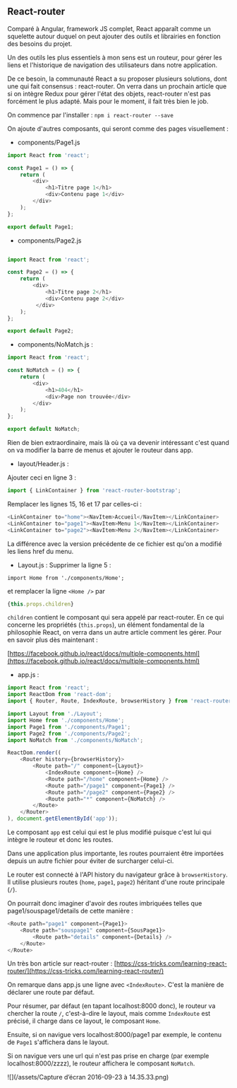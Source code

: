 ## React-router

Comparé à Angular, framework JS complet, React apparaît comme un squelette autour duquel on peut ajouter des outils et librairies en fonction des besoins du projet.

Un des outils les plus essentiels à mon sens est un routeur, pour gérer les liens et l'historique de navigation des utilisateurs dans notre application.

De ce besoin, la communauté React a su proposer plusieurs solutions, dont une qui fait consensus : react-router. On verra dans un prochain article que si on intègre Redux pour gérer l'état des objets, react-router n'est pas forcément le plus adapté. Mais pour le moment, il fait très bien le job.

On commence par l'installer :  `npm i react-router --save`

On ajoute d'autres composants, qui seront comme des pages visuellement :

- components/Page1.js

```js
import React from 'react';

const Page1 = () => {
    return (
        <div>
            <h1>Titre page 1</h1>
            <div>Contenu page 1</div>
        </div>
    );
};

export default Page1;
```

- components/Page2.js



```js

import React from 'react';

const Page2 = () => {
    return (
        <div>
            <h1>Titre page 2</h1>
            <div>Contenu page 2</div>
         </div>
    );
};

export default Page2;

```

- components/NoMatch.js :

```js
import React from 'react';

const NoMatch = () => {
    return (
        <div>
            <h1>404</h1>
            <div>Page non trouvée</div>
        </div>
    );
};

export default NoMatch;
```


Rien de bien extraordinaire, mais là où ça va devenir intéressant c'est quand on va modifier la barre de menus et ajouter le routeur dans app.

- layout/Header.js : 

Ajouter ceci en ligne 3 :
```js
import { LinkContainer } from 'react-router-bootstrap';
```


Remplacer les lignes 15, 16 et 17 par celles-ci : 

```js
<LinkContainer to="home"><NavItem>Accueil</NavItem></LinkContainer>
<LinkContainer to="page1"><NavItem>Menu 1</NavItem></LinkContainer>
<LinkContainer to="page2"><NavItem>Menu 2</NavItem></LinkContainer>
```

La différence avec la version précédente de ce fichier est qu'on a modifié les liens href du menu.

- Layout.js :  Supprimer la ligne 5 : 

`import Home from './components/Home';`

et remplacer la ligne `<Home />` par 

```js
{this.props.children}

```

`children` contient le composant qui sera appelé par react-router. En ce qui concerne les propriétés (`this.props`), un élément fondamental de la philosophie React, on verra dans un autre article comment les gérer. Pour en savoir plus dès maintenant : 

[https://facebook.github.io/react/docs/multiple-components.html](https://facebook.github.io/react/docs/multiple-components.html)

- app.js :

```js
import React from 'react';
import ReactDom from 'react-dom';
import { Router, Route, IndexRoute, browserHistory } from 'react-router';

import Layout from './Layout';
import Home from './components/Home';
import Page1 from './components/Page1';
import Page2 from './components/Page2';
import NoMatch from './components/NoMatch';

ReactDom.render((
    <Router history={browserHistory}>
        <Route path="/" component={Layout}>
            <IndexRoute component={Home} />
            <Route path="/home" component={Home} />
            <Route path="/page1" component={Page1} />        
            <Route path="/page2" component={Page2} />
            <Route path="*" component={NoMatch} />    
        </Route>
    </Router>
), document.getElementById('app'));
```

Le composant `app` est celui qui est le plus modifié puisque c'est lui qui intègre le routeur et donc les routes. 

Dans une application plus importante, les routes pourraient être importées depuis un autre fichier pour éviter de surcharger celui-ci.

Le router est connecté à l'API history du navigateur grâce à `browserHistory`. Il utilise plusieurs routes (`home`, `page1`, `page2`) héritant d'une route principale (`/`). 

On pourrait donc imaginer d'avoir des routes imbriquées telles que page1/souspage1/details de cette manière : 

```js
<Route path="page1" component={Page1}>
    <Route path="souspage1" component={SousPage1}>
        <Route path="details" component={Details} />
    </Route>
</Route>
```

Un très bon article sur react-router : [https://css-tricks.com/learning-react-router/](https://css-tricks.com/learning-react-router/)

On remarque dans app.js une ligne avec `<IndexRoute>`. C'est la manière de déclarer une route par défaut.

Pour résumer, par défaut (en tapant localhost:8000 donc), le routeur va chercher la route `/`, c'est-à-dire le layout, mais comme `IndexRoute` est précisé, il charge dans ce layout, le composant `Home`.

Ensuite, si on navigue vers localhost:8000/page1 par exemple, le contenu de `Page1` s'affichera dans le layout.

Si on navigue vers une url qui n'est pas prise en charge (par exemple localhost:8000/zzzz), le routeur affichera le composant `NoMatch`.

![](/assets/Capture d’écran 2016-09-23 à 14.35.33.png)